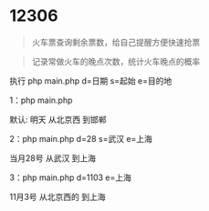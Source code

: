 # 12306
>火车票查询剩余票数，给自己提醒方便快速抢票

>记录常做火车的晚点次数，统计火车晚点的概率

执行
php main.php d=日期 s=起始 e=目的地


1：php main.php

默认: 明天 从北京西 到邯郸


2：php main.php d=28 s=武汉 e=上海

当月28号 从武汉 到上海


3：php main.php d=1103 e=上海

11月3号 从北京西的 到上海
